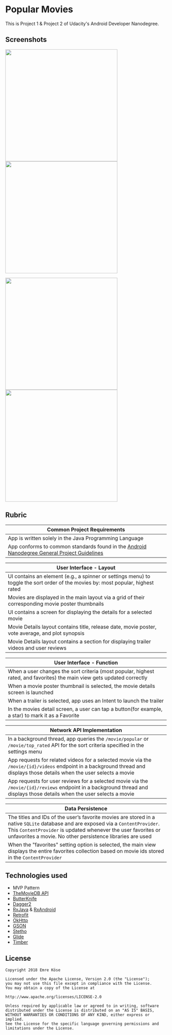 # Popular Movies 

This is Project 1 & Project 2 of Udacity's Android Developer Nanodegree.

## Screenshots

<img src="https://raw.githubusercontent.com/emrekose26/udacity-nanodegree-projects/master/PopularMovies/art/pmss1.png" width="350"> <img src="https://raw.githubusercontent.com/emrekose26/udacity-nanodegree-projects/master/PopularMovies/art/pmss2.png" width="350">

<img src="https://raw.githubusercontent.com/emrekose26/udacity-nanodegree-projects/master/PopularMovies/art/pmss3.png" width="350"> <img src="https://raw.githubusercontent.com/emrekose26/udacity-nanodegree-projects/master/PopularMovies/art/pmss4.png" width="350">


## Rubric


| **Common Project Requirements**|
| ------------- |
| App is written solely in the Java Programming Language|
| App conforms to common standards found in the [Android Nanodegree General Project Guidelines](http://udacity.github.io/android-nanodegree-guidelines/core.html)|

|  **User Interface - Layout**  |
| ------------- |
| UI contains an element (e.g., a spinner or settings menu) to toggle the sort order of the movies by: most popular, highest rated|
|Movies are displayed in the main layout via a grid of their corresponding movie poster thumbnails|
|UI contains a screen for displaying the details for a selected movie|
|Movie Details layout contains title, release date, movie poster, vote average, and plot synopsis|
|Movie Details layout contains a section for displaying trailer videos and user reviews|

|  **User Interface - Function**  |
| ------------- |
|When a user changes the sort criteria (most popular, highest rated, and favorites) the main view gets updated correctly|
|When a movie poster thumbnail is selected, the movie details screen is launched|
|When a trailer is selected, app uses an Intent to launch the trailer|
|In the movies detail screen, a user can tap a button(for example, a star) to mark it as a Favorite|

|  **Network API Implementation**  |
| ------------- |
|In a background thread, app queries the `/movie/popular` or `/movie/top_rated` API for the sort criteria specified in the settings menu|
|App requests for related videos for a selected movie via the `/movie/{id}/videos` endpoint in a background thread and displays those details when the user selects a movie|
|App requests for user reviews for a selected movie via the `/movie/{id}/reviews` endpoint in a background thread and displays those details when the user selects a movie|

|  **Data Persistence**  |
| ------------- |
|The titles and IDs of the user’s favorite movies are stored in a native `SQLite` database and are exposed via a `ContentProvider`. This `ContentProvider` is updated whenever the user favorites or unfavorites a movie. No other persistence libraries are used|
|When the "favorites" setting option is selected, the main view displays the entire favorites collection based on movie ids stored in the `ContentProvider`|

## Technologies used

* MVP Pattern
* [TheMovieDB API](https://www.themoviedb.org/documentation/api)
* [ButterKnife](https://github.com/JakeWharton/butterknife) 
* [Dagger2](https://github.com/google/dagger) 
* [RxJava](https://github.com/ReactiveX/RxJava) & [RxAndroid](https://github.com/ReactiveX/RxAndroid) 
* [Retrofit](https://github.com/square/retrofit) 
* [OkHttp](https://github.com/square/okhttp) 
* [GSON](https://github.com/google/gson) 
* [Stetho](https://github.com/facebook/stetho) 
* [Glide](https://github.com/bumptech/glide) 
* [Timber](https://github.com/JakeWharton/timber) 


## License
    Copyright 2018 Emre Köse

    Licensed under the Apache License, Version 2.0 (the "License");
    you may not use this file except in compliance with the License.
    You may obtain a copy of the License at

    http://www.apache.org/licenses/LICENSE-2.0

    Unless required by applicable law or agreed to in writing, software
    distributed under the License is distributed on an "AS IS" BASIS,
    WITHOUT WARRANTIES OR CONDITIONS OF ANY KIND, either express or implied.
    See the License for the specific language governing permissions and
    limitations under the License.
